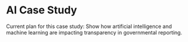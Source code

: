 # AI Case Study
 Current plan for this case study: Show how artificial intelligence and machine learning are impacting transparency in governmental reporting.
